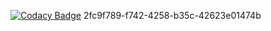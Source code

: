 [![Codacy Badge](https://api.codacy.com/project/badge/Grade/3e2a7ca84bce40a7a4414697e40f7556)](https://www.codacy.com/app/bhuvana04/Testing?utm_source=github.com&amp;utm_medium=referral&amp;utm_content=bhuvana04/Testing&amp;utm_campaign=Badge_Grade)
2fc9f789-f742-4258-b35c-42623e01474b
